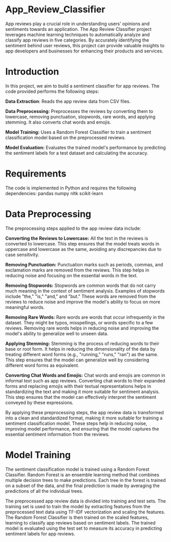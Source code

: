 # App_Review_Classifier
App reviews play a crucial role in understanding users' opinions and sentiments towards an application. The App Review Classifier project leverages machine learning techniques to automatically analyze and classify app reviews in five categories. By accurately identifying the sentiment behind user reviews, this project can provide valuable insights to app developers and businesses for enhancing their products and services.

# Introduction
In this project, we aim to build a sentiment classifier for app reviews. The code provided performs the following steps:

**Data Extraction**: Reads the app review data from CSV files.

**Data Preprocessing:** Preprocesses the reviews by converting them to lowercase, removing punctuation, stopwords, rare words, and applying stemming. It also converts chat words and emojis.

**Model Training:** Uses a Random Forest Classifier to train a sentiment classification model based on the preprocessed reviews.

**Model Evaluation:** Evaluates the trained model's performance by predicting the sentiment labels for a test dataset and calculating the accuracy.

# Requirements

The code is implemented in Python and requires the following dependencies:
pandas numpy nltk scikit-learn

# Data Preprocessing

The preprocessing steps applied to the app review data include:

**Converting the Reviews to Lowercase:**
All the text in the reviews is converted to lowercase. This step ensures that the model treats words in uppercase and lowercase as the same, avoiding any discrepancies due to case sensitivity. 

**Removing Punctuation:**
Punctuation marks such as periods, commas, and exclamation marks are removed from the reviews. This step helps in reducing noise and focusing on the essential words in the text. 

**Removing Stopwords:**
Stopwords are common words that do not carry much meaning in the context of sentiment analysis. Examples of stopwords include "the," "is," "and," and "but." These words are removed from the reviews to reduce noise and improve the model's ability to focus on more meaningful words. 

**Removing Rare Words:**
Rare words are words that occur infrequently in the dataset. They might be typos, misspellings, or words specific to a few reviews. Removing rare words helps in reducing noise and improving the model's ability to generalize well to unseen data. 

**Applying Stemming:**
Stemming is the process of reducing words to their base or root form. It helps in reducing the dimensionality of the data by treating different word forms (e.g., "running," "runs," "ran") as the same. This step ensures that the model can generalize well by considering different word forms as equivalent. 

**Converting Chat Words and Emojis:**
Chat words and emojis are common in informal text such as app reviews. Converting chat words to their expanded forms and replacing emojis with their textual representations helps in standardizing the text and making it more suitable for sentiment analysis. This step ensures that the model can effectively interpret the sentiment conveyed by these expressions.

By applying these preprocessing steps, the app review data is transformed into a clean and standardized format, making it more suitable for training a sentiment classification model. These steps help in reducing noise, improving model performance, and ensuring that the model captures the essential sentiment information from the reviews.

# Model Training

The sentiment classification model is trained using a Random Forest Classifier. Random Forest is an ensemble learning method that combines multiple decision trees to make predictions. Each tree in the forest is trained on a subset of the data, and the final prediction is made by averaging the predictions of all the individual trees.

The preprocessed app review data is divided into training and test sets. The training set is used to train the model by extracting features from the preprocessed text data using TF-IDF vectorization and scaling the features. The Random Forest Classifier is then trained on the scaled features, learning to classify app reviews based on sentiment labels. The trained model is evaluated using the test set to measure its accuracy in predicting sentiment labels for app reviews.
